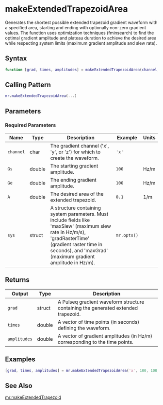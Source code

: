 # makeExtendedTrapezoidArea

Generates the shortest possible extended trapezoid gradient waveform with a specified area, starting and ending with optionally non-zero gradient values.  The function uses optimization techniques (fminsearch) to find the optimal gradient amplitude and plateau duration to achieve the desired area while respecting system limits (maximum gradient amplitude and slew rate).

## Syntax

```matlab
function [grad, times, amplitudes] = makeExtendedTrapezoidArea(channel, Gs, Ge, A, sys)
```

## Calling Pattern

```matlab
mr.makeExtendedTrapezoidArea(...)
```

## Parameters

### Required Parameters

| Name | Type | Description | Example | Units |
|------|------|-------------|---------|-------|
| `channel` | char | The gradient channel ('x', 'y', or 'z') for which to create the waveform. | `'x'` |  |
| `Gs` | double | The starting gradient amplitude. | `100` | Hz/m |
| `Ge` | double | The ending gradient amplitude. | `100` | Hz/m |
| `A` | double | The desired area of the extended trapezoid. | `0.1` | 1/m |
| `sys` | struct | A structure containing system parameters.  Must include fields like 'maxSlew' (maximum slew rate in Hz/m/s), 'gradRasterTime' (gradient raster time in seconds), and 'maxGrad' (maximum gradient amplitude in Hz/m). | `mr.opts()` |  |

## Returns

| Output | Type | Description |
|--------|------|-------------|
| `grad` | struct | A Pulseq gradient waveform structure containing the generated extended trapezoid. |
| `times` | double | A vector of time points (in seconds) defining the waveform. |
| `amplitudes` | double | A vector of gradient amplitudes (in Hz/m) corresponding to the time points. |

## Examples

```matlab
[grad, times, amplitudes] = mr.makeExtendedTrapezoidArea('x', 100, 100, 0.1, mr.opts())
```

## See Also

[mr.makeExtendedTrapezoid](makeExtendedTrapezoid.md)
